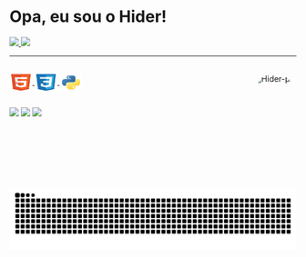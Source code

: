 <h1>Opa, eu sou o Hider!</h1>

<div align="left" width="">
  <a href="https://github.com/N0tHider">
  <img height="180em" src="https://github-readme-stats.vercel.app/api?username=N0tHider&&count_private=true&show_icons=true&&theme=dracula&include_all_commits=true"/>
  <img height="150em" src="https://github-readme-stats.vercel.app/api/top-langs/?username=N0tHider&layout=compact&langs_count=7&theme=dracula"/>
</div>

<hr />

<div style="display: inline_block"><br>
  <img align="center" alt="Hider-HTML" height="30" width="40" src="https://raw.githubusercontent.com/devicons/devicon/master/icons/html5/html5-original.svg">
  <img align="center" alt="Hider-CSS" height="30" width="40" src="https://raw.githubusercontent.com/devicons/devicon/master/icons/css3/css3-original.svg">
  <img align="center" alt="Hider-Python" height="30" width="40" src="https://raw.githubusercontent.com/devicons/devicon/master/icons/python/python-original.svg">
  <img align="right" alt="Hider-pic" height="200" style="border-radius:50px;" src="https://cdn.discordapp.com/attachments/960986266160230492/960989972368863323/Image.png">
</div>

##

<div> 
  <a href="https://www.youtube.com/c/HiderxD" target="_blank"><img src="https://img.shields.io/badge/YouTube-FF0000?style=for-the-badge&logo=youtube&logoColor=white" target="_blank"></a>
 	<a href="https://www.twitch.tv/NotHider" target="_blank"><img src="https://img.shields.io/badge/Twitch-9146FF?style=for-the-badge&logo=twitch&logoColor=white" target="_blank"></a>
  <a href="https://www.twitter.com/NotHider" target="_blank"><img src="https://img.shields.io/badge/Twitter-00acee?style=for-the-badge&logo=twitter&logoColor=white" target="_blank"></a>

  ![Snake animation](https://github.com/N0tHider/N0tHider/blob/output/github-contribution-grid-snake.svg)
</div>

<!-- Links para redes sociais, mas com logo.
<div align="center" style="display: flex; justify-content: space-between;">
  <a href="https://www.youtube.com/c/HiderxD">
    <img src="https://imgur.com/PMRCsrH.png" width="40" height="40" alt="YouTube">
  </a>
  <a href="https://www.twitch.tv/NotHider">
    <img src="https://imgur.com/rrxPUh0.png" width="40" height="40" alt="Twitch.tv">
  </a>
  <a href="https://twitter.com/NotHider">
    <img src="https://imgur.com/6UKZXAM.png" width="40" height="40" alt="Twitter">
  </a>
<div>
-->

<!--
**N0tHider/N0tHider** is a ✨ _special_ ✨ repository because its `README.md` (this file) appears on your GitHub profile.

Here are some ideas to get you started:

- 🔭 I’m currently working on ...
- 🌱 I’m currently learning ...
- 👯 I’m looking to collaborate on ...
- 🤔 I’m looking for help with ...
- 💬 Ask me about ...
- 📫 How to reach me: ...
- 😄 Pronouns: ...
- ⚡ Fun fact: ...
-->
